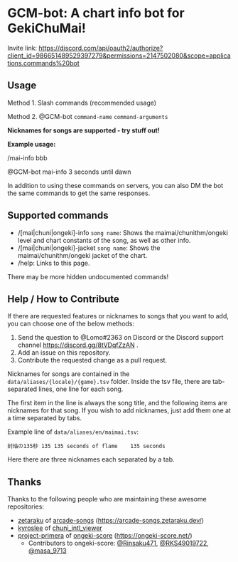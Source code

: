 # GCM-bot: A chart info bot for GekiChuMai!

Invite link: https://discord.com/api/oauth2/authorize?client_id=986651489529397279&permissions=2147502080&scope=applications.commands%20bot

## Usage

Method 1. Slash commands (recommended usage)

Method 2. @GCM-bot `command-name` `command-arguments`

**Nicknames for songs are supported - try stuff out!**

**Example usage:**

/mai-info bbb

@GCM-bot mai-info 3 seconds until dawn

In addition to using these commands on servers, you can also DM the bot the same commands to get the same responses.

## Supported commands

- /\[mai|chuni|ongeki\]-info `song name`: Shows the maimai/chunithm/ongeki level and chart constants of the song, as well as other info.
- /\[mai|chuni|ongeki\]-jacket `song name`: Shows the maimai/chunithm/ongeki jacket of the chart.
- /help: Links to this page.

There may be more hidden undocumented commands!

## Help / How to Contribute

If there are requested features or nicknames to songs that you want to add, you can choose one of the below methods:

1. Send the question to @Lomo#2363 on Discord or the Discord support channel https://discord.gg/8tVDqfZzAN .
2. Add an issue on this repository.
3. Contribute the requested change as a pull request.

Nicknames for songs are contained in the `data/aliases/{locale}/{game}.tsv` folder. Inside the tsv file, there are tab-separated lines, one line for each song.

The first item in the line is always the song title, and the following items are nicknames for that song. If you wish to add nicknames, just add them one at a time separated by tabs.

Example line of `data/aliases/en/maimai.tsv`:
```
封焔の135秒	135	135 seconds of flame	135 seconds
```
Here there are three nicknames each separated by a tab.

## Thanks

Thanks to the following people who are maintaining these awesome repositories:

- [zetaraku](https://github.com/zetaraku) of [arcade-songs](https://github.com/zetaraku/arcade-songs) (https://arcade-songs.zetaraku.dev/)
- [kyroslee](https://github.com/kyroslee) of [chuni_intl_viewer](https://github.com/kyroslee/chuni_intl_viewer)
- [project-primera](https://github.com/project-primera) of [ongeki-score](https://github.com/project-primera/ongeki-score) (https://ongeki-score.net/)
  - Contributors to ongeki-score: [@Rinsaku471](https://twitter.com/Rinsaku471), [@RKS49019722](https://twitter.com/RKS49019722), [@masa_9713](https://twitter.com/masa_9713)